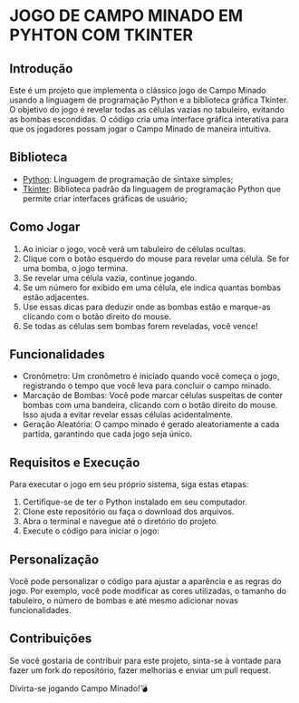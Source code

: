 # JOGO DE CAMPO MINADO EM PYHTON COM TKINTER

## Introdução

Este é um projeto que implementa o clássico jogo de Campo Minado usando a linguagem de programação Python e a biblioteca gráfica Tkinter. O objetivo do jogo é revelar todas as células vazias no tabuleiro, evitando as bombas escondidas. O código cria uma interface gráfica interativa para que os jogadores possam jogar o Campo Minado de maneira intuitiva.

## Biblioteca

* [Python](https://www.python.org/): Linguagem de programação de sintaxe simples;
* [Tkinter](https://docs.python.org/pt-br/3/library/tk.html): Biblioteca padrão da linguagem de programação Python que permite criar interfaces gráficas de usuário;

## Como Jogar

1. Ao iniciar o jogo, você verá um tabuleiro de células ocultas.
2. Clique com o botão esquerdo do mouse para revelar uma célula. Se for uma bomba, o jogo termina.
3. Se revelar uma célula vazia, continue jogando.
4. Se um número for exibido em uma célula, ele indica quantas bombas estão adjacentes.
5. Use essas dicas para deduzir onde as bombas estão e marque-as clicando com o botão direito do mouse.
6. Se todas as células sem bombas forem reveladas, você vence!

## Funcionalidades

- Cronômetro: Um cronômetro é iniciado quando você começa o jogo, registrando o tempo que você leva para concluir o campo minado.
- Marcação de Bombas: Você pode marcar células suspeitas de conter bombas com uma bandeira, clicando com o botão direito do mouse. Isso ajuda a evitar revelar essas células acidentalmente.
- Geração Aleatória: O campo minado é gerado aleatoriamente a cada partida, garantindo que cada jogo seja único.

## Requisitos e Execução 

Para executar o jogo em seu próprio sistema, siga estas etapas:

1. Certifique-se de ter o Python instalado em seu computador.
2. Clone este repositório ou faça o download dos arquivos.
3. Abra o terminal e navegue até o diretório do projeto.
4. Execute o código para iniciar o jogo:

## Personalização

Você pode personalizar o código para ajustar a aparência e as regras do jogo. Por exemplo, você pode modificar as cores utilizadas, o tamanho do tabuleiro, o número de bombas e até mesmo adicionar novas funcionalidades.

## Contribuições

Se você gostaria de contribuir para este projeto, sinta-se à vontade para fazer um fork do repositório, fazer melhorias e enviar um pull request.

Divirta-se jogando Campo Minado!💣
